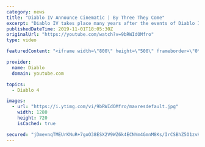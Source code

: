 ```yaml
---
category: news
title: "Diablo IV Announce Cinematic | By Three They Come"
excerpt: "Diablo IV takes place many years after the events of Diablo III, after millions have been slaughtered by the actions of the High Heavens and Burning Hells alike."
publishedDateTime: 2019-11-01T18:05:30Z
originalUrl: "https://youtube.com/watch?v=9bRWIdOMfro"
type: video

featuredContent: "<iframe width=\"800\" height=\"500\" frameborder=\"0\" src=\"https://www.youtube.com/embed/9bRWIdOMfro\" allow=\"accelerometer; autoplay; encrypted-media; gyroscope; picture-in-picture\" allowfullscreen></iframe>"

provider:
  name: Diablo
  domain: youtube.com

topics:
  - Diablo 4

images:
  - url: "https://i.ytimg.com/vi/9bRWIdOMfro/maxresdefault.jpg"
    width: 1280
    height: 720
    isCached: true

secured: "jDmevnqTMEUrKNuR+7goO38ESX2V9WZ6k4ECNYm4GmnM8Ks/IrCSBhZ5O1zvHQ9KjBvRAY+4mxTKFAUlpoxqMxzqwfhYWAWBBgkfeDjUv71FLGLYVFUBV5N4dLoBmihumV1Fdpy/NDxU3VD9ysgR7Ae153TH+O4rCnqYVkHXKsn5HPak91HUxmeR5z7ldzo5uAXC5g5suENK0NY5sub8/qdRJYX7RguhLMFKGfk96PVkgorYoKePVT61g7GbfvziH2aivvCYpQtsCi51BeLIug0kVqSB3iYalrSOdKIq3GnfQIIvQ+Wd0dpZLJVQSuoZcP6ONS7DOuXFgkQfbpapcolz9OX+sZAWSQRkJuA20j0G4KvjWcCopf2NjMapv3/ZgPkkZtcJaKPL7Rc5bQa8P0owRDb2DadlJT8lDLG2qqvk3GcyXP2CYViGMBJhfhEH;DjduynyYuy7pS7KbOmHBaA=="
---
```


